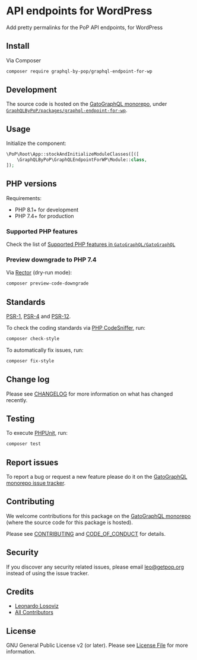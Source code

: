 # API endpoints for WordPress

<!--
[![Build Status][ico-travis]][link-travis]
[![Quality Score][ico-code-quality]][link-code-quality]
[![Software License][ico-license]](LICENSE.md)
[![Latest Version on Packagist][ico-version]][link-packagist]
[![Coverage Status][ico-scrutinizer]][link-scrutinizer]
[![Total Downloads][ico-downloads]][link-downloads]
-->

Add pretty permalinks for the PoP API endpoints, for WordPress

## Install

Via Composer

``` bash
composer require graphql-by-pop/graphql-endpoint-for-wp
```

## Development

The source code is hosted on the [GatoGraphQL monorepo](https://github.com/GatoGraphQL/GatoGraphQL), under [`GraphQLByPoP/packages/graphql-endpoint-for-wp`](https://github.com/GatoGraphQL/GatoGraphQL/tree/master/layers/GraphQLByPoP/packages/graphql-endpoint-for-wp).

## Usage

Initialize the component:

``` php
\PoP\Root\App::stockAndInitializeModuleClasses([([
    \GraphQLByPoP\GraphQLEndpointForWP\Module::class,
]);
```

## PHP versions

Requirements:

- PHP 8.1+ for development
- PHP 7.4+ for production

### Supported PHP features

Check the list of [Supported PHP features in `GatoGraphQL/GatoGraphQL`](https://github.com/GatoGraphQL/GatoGraphQL/blob/master/docs/supported-php-features.md)

### Preview downgrade to PHP 7.4

Via [Rector](https://github.com/rectorphp/rector) (dry-run mode):

```bash
composer preview-code-downgrade
```

## Standards

[PSR-1](https://www.php-fig.org/psr/psr-1), [PSR-4](https://www.php-fig.org/psr/psr-4) and [PSR-12](https://www.php-fig.org/psr/psr-12).

To check the coding standards via [PHP CodeSniffer](https://github.com/squizlabs/PHP_CodeSniffer), run:

``` bash
composer check-style
```

To automatically fix issues, run:

``` bash
composer fix-style
```

## Change log

Please see [CHANGELOG](CHANGELOG.md) for more information on what has changed recently.

## Testing

To execute [PHPUnit](https://phpunit.de/), run:

``` bash
composer test
```

## Report issues

To report a bug or request a new feature please do it on the [GatoGraphQL monorepo issue tracker](https://github.com/GatoGraphQL/GatoGraphQL/issues).

## Contributing

We welcome contributions for this package on the [GatoGraphQL monorepo](https://github.com/GatoGraphQL/GatoGraphQL) (where the source code for this package is hosted).

Please see [CONTRIBUTING](CONTRIBUTING.md) and [CODE_OF_CONDUCT](CODE_OF_CONDUCT.md) for details.

## Security

If you discover any security related issues, please email leo@getpop.org instead of using the issue tracker.

## Credits

- [Leonardo Losoviz][link-author]
- [All Contributors][link-contributors]

## License

GNU General Public License v2 (or later). Please see [License File](LICENSE.md) for more information.

[ico-version]: https://img.shields.io/packagist/v/graphql-by-pop/graphql-endpoint-for-wp.svg?style=flat-square
[ico-license]: https://img.shields.io/badge/license-GPLv2-brightgreen.svg?style=flat-square
[ico-travis]: https://img.shields.io/travis/graphql-by-pop/graphql-endpoint-for-wp/master.svg?style=flat-square
[ico-scrutinizer]: https://img.shields.io/scrutinizer/coverage/g/graphql-by-pop/graphql-endpoint-for-wp.svg?style=flat-square
[ico-code-quality]: https://img.shields.io/scrutinizer/g/graphql-by-pop/graphql-endpoint-for-wp.svg?style=flat-square
[ico-downloads]: https://img.shields.io/packagist/dt/graphql-by-pop/graphql-endpoint-for-wp.svg?style=flat-square

[link-packagist]: https://packagist.org/packages/graphql-by-pop/graphql-endpoint-for-wp
[link-travis]: https://travis-ci.org/graphql-by-pop/graphql-endpoint-for-wp
[link-scrutinizer]: https://scrutinizer-ci.com/g/graphql-by-pop/graphql-endpoint-for-wp/code-structure
[link-code-quality]: https://scrutinizer-ci.com/g/graphql-by-pop/graphql-endpoint-for-wp
[link-downloads]: https://packagist.org/packages/graphql-by-pop/graphql-endpoint-for-wp
[link-author]: https://github.com/getpop
[link-contributors]: ../../../../../../contributors
